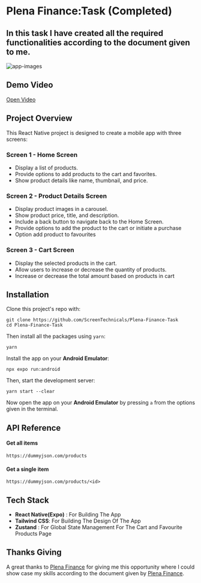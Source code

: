 
# Plena Finance:Task (Completed)
In this task I have created all the required functionalities according to the document given to me.
------
![app-images](https://github.com/ScreenTechnicals/Plena-Finance-Task/assets/68277286/b7b1efa4-3623-4e81-9b2e-726756cbc91e)


## Demo Video
[Open Video](https://drive.google.com/file/d/1Nv-9ZHVy2AAwe2eLSw5mc20l_W2gxyQw/view?usp=sharing)

## Project Overview 

This React Native project is designed to create a mobile app with three screens:

### Screen 1  - Home Screen
   - Display a list of products.
   - Provide options to add products to the cart and favorites.
   - Show product details like name, thumbnail, and price.
   
### Screen 2 - Product Details Screen
   - Display product images in a carousel.
   - Show product price, title, and description.
   - Include a back button to navigate back to the Home Screen.
   - Provide options to add the product to the cart or initiate a purchase
   - Option add product to favourites

### Screen 3 - Cart Screen
   - Display the selected products in the cart.
   - Allow users to increase or decrease the quantity of products.
   - Increase or decrease the total amount based on products in cart



## Installation

Clone this project's repo with:

```
git clone https://github.com/ScreenTechnicals/Plena-Finance-Task
cd Plena-Finance-Task
```
Then install all the packages using `yarn`:
```
yarn
```
Install the app on your **Android Emulator**:
```
npx expo run:android
```
Then, start the development server:
```
yarn start --clear
```
Now open the app on your **Android Emulator** by pressing `a` from the options given in the terminal.


## API Reference

#### Get all items

```
https://dummyjson.com/products
```
#### Get a single item

```
https://dummyjson.com/products/<id>
```




## Tech Stack

- **React Native(Expo)** : For Building The App
- **Tailwind CSS**: For Building The Design Of The App
- **Zustand** : For Global State Management For The Cart and Favourite Products Page





## Thanks Giving
A great thanks to [Plena Finance](https://www.plena.finance) for giving me this opportunity where I could show case my skills according to the document given by [Plena Finance](https://www.plena.finance).
